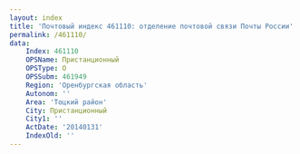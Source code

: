 ```yaml
---
layout: index
title: 'Почтовый индекс 461110: отделение почтовой связи Почты России'
permalink: /461110/
data:
    Index: 461110
    OPSName: Пристанционный
    OPSType: О
    OPSSubm: 461949
    Region: 'Оренбургская область'
    Autonom: ''
    Area: 'Тоцкий район'
    City: Пристанционный
    City1: ''
    ActDate: '20140131'
    IndexOld: ''
---
```

